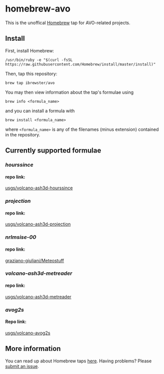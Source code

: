 # homebrew-avo

This is the unoffical [Homebrew](https://brew.sh/) tap for AVO-related projects.

## Install

First, install Homebrew:
```
/usr/bin/ruby -e "$(curl -fsSL https://raw.githubusercontent.com/Homebrew/install/master/install)"
```
Then, tap this repository:
```
brew tap ibrewster/avo
```
You may then view information about the tap's formulae using
```
brew info <formula_name>
```
and you can install a formula with
```
brew install <formula_name>
```
where `<formula_name>` is any of the filenames (minus extension) contained in the repository.

## Currently supported formulae

### *hourssince*
#### repo link:
[usgs/volcano-ash3d-hourssince](https://github.com/usgs/volcano-ash3d-hourssince)

### *projection*
#### repo link:
[usgs/volcano-ash3d-projection](https://github.com/usgs/volcano-ash3d-projection)

### *nrlmsise-00*
#### repo link:
[graziano-giuliani/Meteostuff](https://github.com/graziano-giuliani/Meteostuff)

### *volcano-ash3d-metreader*
#### repo link:
[usgs/volcano-ash3d-metreader](https://github.com/usgs/volcano-ash3d-metreader)

### *avog2s*
#### Repo link:
[usgs/volcano-avog2s](https://github.com/usgs/volcano-avog2s)

## More information

You can read up about Homebrew taps [here](https://docs.brew.sh/Taps). Having problems? Please [submit an issue](https://github.com/ibrewster/homebrew-avo/issues/new).
